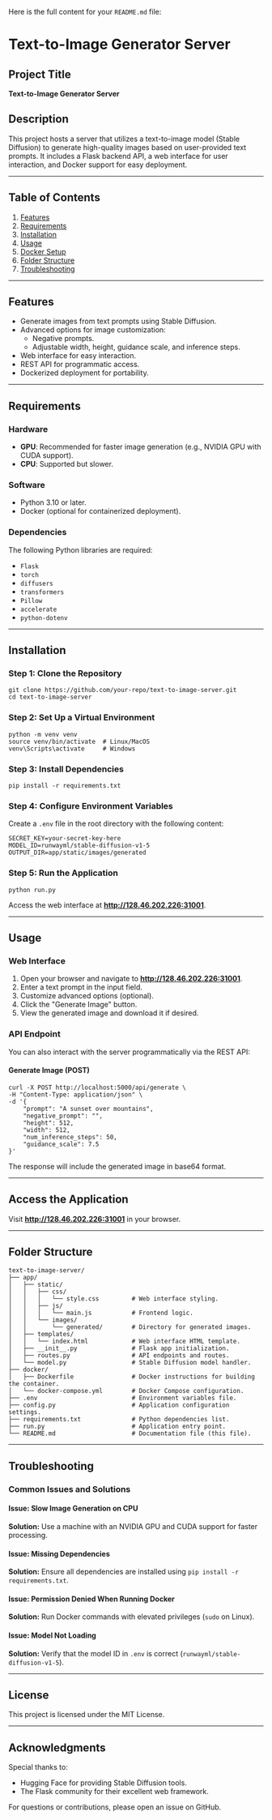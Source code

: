 Here is the full content for your `README.md` file:


# Text-to-Image Generator Server

## Project Title
**Text-to-Image Generator Server**

## Description
This project hosts a server that utilizes a text-to-image model (Stable Diffusion) to generate high-quality images based on user-provided text prompts. It includes a Flask backend API, a web interface for user interaction, and Docker support for easy deployment.

---

## Table of Contents
1. [Features](#features)
2. [Requirements](#requirements)
3. [Installation](#installation)
4. [Usage](#usage)
5. [Docker Setup](#docker-setup)
6. [Folder Structure](#folder-structure)
7. [Troubleshooting](#troubleshooting)

---

## Features
- Generate images from text prompts using Stable Diffusion.
- Advanced options for image customization:
  - Negative prompts.
  - Adjustable width, height, guidance scale, and inference steps.
- Web interface for easy interaction.
- REST API for programmatic access.
- Dockerized deployment for portability.

---

## Requirements

### Hardware
- **GPU**: Recommended for faster image generation (e.g., NVIDIA GPU with CUDA support).
- **CPU**: Supported but slower.

### Software
- Python 3.10 or later.
- Docker (optional for containerized deployment).

### Dependencies
The following Python libraries are required:
- `Flask`
- `torch`
- `diffusers`
- `transformers`
- `Pillow`
- `accelerate`
- `python-dotenv`

---

## Installation

### Step 1: Clone the Repository
```
git clone https://github.com/your-repo/text-to-image-server.git
cd text-to-image-server
```

### Step 2: Set Up a Virtual Environment
```
python -m venv venv
source venv/bin/activate  # Linux/MacOS
venv\Scripts\activate     # Windows
```

### Step 3: Install Dependencies
```
pip install -r requirements.txt
```

### Step 4: Configure Environment Variables
Create a `.env` file in the root directory with the following content:
```
SECRET_KEY=your-secret-key-here
MODEL_ID=runwayml/stable-diffusion-v1-5
OUTPUT_DIR=app/static/images/generated
```

### Step 5: Run the Application
```
python run.py
```

Access the web interface at **http://128.46.202.226:31001**.

---

## Usage

### Web Interface
1. Open your browser and navigate to **http://128.46.202.226:31001**.
2. Enter a text prompt in the input field.
3. Customize advanced options (optional).
4. Click the "Generate Image" button.
5. View the generated image and download it if desired.

### API Endpoint
You can also interact with the server programmatically via the REST API:

#### Generate Image (POST)
```
curl -X POST http://localhost:5000/api/generate \
-H "Content-Type: application/json" \
-d '{
    "prompt": "A sunset over mountains",
    "negative_prompt": "",
    "height": 512,
    "width": 512,
    "num_inference_steps": 50,
    "guidance_scale": 7.5
}'
```
The response will include the generated image in base64 format.

---

## Access the Application
Visit **http://128.46.202.226:31001** in your browser.

---

## Folder Structure

```
text-to-image-server/
├── app/
│   ├── static/
│   │   ├── css/
│   │   │   └── style.css         # Web interface styling.
│   │   ├── js/
│   │   │   └── main.js           # Frontend logic.
│   │   └── images/
│   │       └── generated/        # Directory for generated images.
│   ├── templates/
│   │   └── index.html            # Web interface HTML template.
│   ├── __init__.py               # Flask app initialization.
│   ├── routes.py                 # API endpoints and routes.
│   └── model.py                  # Stable Diffusion model handler.
├── docker/
│   ├── Dockerfile                # Docker instructions for building the container.
│   └── docker-compose.yml        # Docker Compose configuration.
├── .env                          # Environment variables file.
├── config.py                     # Application configuration settings.
├── requirements.txt              # Python dependencies list.
├── run.py                        # Application entry point.
└── README.md                     # Documentation file (this file).
```

---

## Troubleshooting

### Common Issues and Solutions

#### Issue: Slow Image Generation on CPU  
**Solution:** Use a machine with an NVIDIA GPU and CUDA support for faster processing.

#### Issue: Missing Dependencies  
**Solution:** Ensure all dependencies are installed using `pip install -r requirements.txt`.

#### Issue: Permission Denied When Running Docker  
**Solution:** Run Docker commands with elevated privileges (`sudo` on Linux).

#### Issue: Model Not Loading  
**Solution:** Verify that the model ID in `.env` is correct (`runwayml/stable-diffusion-v1-5`).

---

## License

This project is licensed under the MIT License.

---

## Acknowledgments

Special thanks to:
- Hugging Face for providing Stable Diffusion tools.
- The Flask community for their excellent web framework.

For questions or contributions, please open an issue on GitHub.
